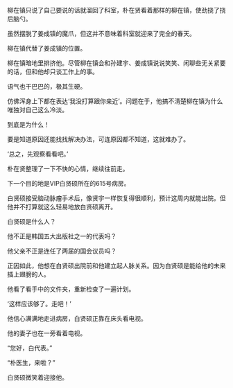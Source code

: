 柳在镇只说了自己要说的话就溜回了科室，朴在贤看着那样的柳在镇，使劲挠了挠后脑勺。

虽然摆脱了姜成镇的魔爪，但这并不意味着科室就迎来了完全的春天。

柳在镇代替了姜成镇的位置。

柳在镇暗地里排挤他。尽管柳在镇会和孙建宇、姜成镇说说笑笑、闲聊些无关紧要的话，但和他却只谈工作上的事。

语气也干巴巴的，极其生硬。

仿佛浑身上下都在表达‘我没打算跟你亲近’。问题在于，他搞不清楚柳在镇为什么唯独对自己这么冷淡。

到底是为什么！

要是知道原因还能找找解决办法，可连原因都不知道，这就难办了。

‘总之，先观察看看吧。’

朴在贤整理了一下不快的心情，继续往前走。

下一个目的地是VIP白贤硕所在的615号病房。

白贤硕接受脑动脉瘤手术后，像贤宇一样恢复得很顺利，预计这周内就能出院。但他并不打算就这么轻易地放白贤硕离开。

白贤硕是什么人？

他不正是韩国五大出版社之一的代表吗？

他父亲不正是连任了两届的国会议员吗？

正因如此，他想在白贤硕出院前和他建立起人脉关系。因为白贤硕是能给他的未来插上翅膀的人。

他看了看手中的文件夹，重新检查了一遍计划。

‘这样应该够了。走吧！’

他信心满满地走进病房，白贤硕正靠在床头看电视。

他的妻子也在一旁看着电视。

“您好，白代表。”

“朴医生，来啦？”

白贤硕微笑着迎接他。